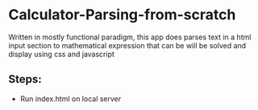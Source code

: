 # Calculator-Parsing-from-scratch
Written in mostly functional paradigm, this app does parses text in a html input section to mathematical expression that can be will be solved and display using css and javascript

## Steps:
- Run index.html on local server
